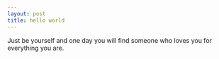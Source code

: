 ```yaml
---
layout: post
title: hello world
---
```


Just be yourself and one day you will find someone who loves you for everything you are.
